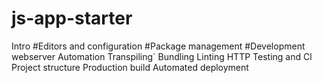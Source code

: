# js-app-starter

Intro
#Editors and configuration
#Package management
#Development webserver
Automation
Transpiling`
Bundling
Linting
HTTP
Testing and Cl
Project structure
Production build
Automated deployment
